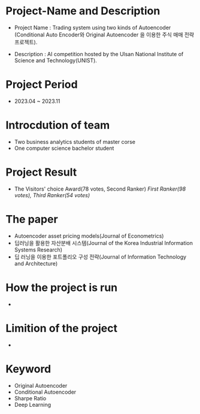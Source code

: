 # Project-Name and Description
- Project Name : Trading system using two kinds of Autoencoder
  (Conditional Auto Encoder와 Original Autoencoder 을 이용한 주식 매매 전략 프로젝트).
  
- Description : AI competition hosted by the Ulsan National Institute of Science and Technology(UNIST).

# Project Period
- 2023.04 ~ 2023.11

# Introcdution of team
- Two business analytics students of  master corse
- One computer science bachelor student

# Project Result
- The Visitors' choice Award(78 votes, Second Ranker)
*First Ranker(98 votes), Third Ranker(54 votes)*

# The paper
- Autoencoder asset pricing models(Journal of Econometrics)
- 딥러닝을 활용한 자산분배 시스템(Journal of the Korea Industrial Information Systems Research)
- 딥 러닝을 이용한 포트폴리오 구성 전략(Journal of Information Technology and Architecture)

# How the project is run
-

# Limition of the project
- 

# Keyword
- Original Autoencoder
- Conditional Autoencoder
- Sharpe Ratio
- Deep Learning
